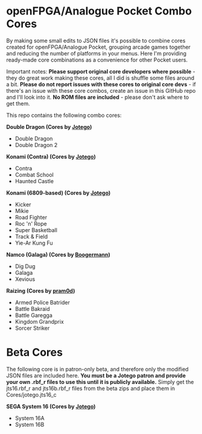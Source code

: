 # openFPGA/Analogue Pocket Combo Cores

By making some small edits to JSON files it's possible to combine cores created for openFPGA/Analogue Pocket, grouping arcade games together and reducing the number of platforms in your menus. Here I'm providing ready-made core combinations as a convenience for other Pocket users. 

Important notes:
**Please support original core developers where possible** - they do great work making these cores, all I did is shuffle some files around a bit.
**Please do not report issues with these cores to original core devs** - if there's an issue with these core combos, create an issue in this GitHub repo and I'll look into it.
**No ROM files are included** - please don't ask where to get them.

This repo contains the following combo cores:

**Double Dragon (Cores by [Jotego](https://www.patreon.com/jotego))**
- Double Dragon
- Double Dragon 2

**Konami (Contra) (Cores by [Jotego](https://www.patreon.com/jotego))**
- Contra
- Combat School
- Haunted Castle

**Konami (6809-based) (Cores by [Jotego](https://www.patreon.com/jotego))**
- Kicker
- Mikie
- Road Fighter
- Roc 'n' Rope
- Super Basketball
- Track & Field
- Yie-Ar Kung Fu

**Namco (Galaga) (Cores by [Boogermann](https://github.com/boogermann/))**
- Dig Dug
- Galaga
- Xevious

**Raizing (Cores by [pram0d](https://github.com/psomashekar/pram0d-pocket-dist-public))**
- Armed Police Batrider
- Battle Bakraid
- Battle Garegga
- Kingdom Grandprix
- Sorcer Striker


# Beta Cores
The following core is in patron-only beta, and therefore only the modified JSON files are included here. **You must be a Jotego patron and provide your own .rbf_r files to use this until it is publicly available.** Simply get the jts16.rbf_r and jts16b.rbf_r files from the beta zips and place them in Cores/jotego.jts16_c

**SEGA System 16 (Cores by [Jotego](https://www.patreon.com/jotego))**
- System 16A
- System 16B
